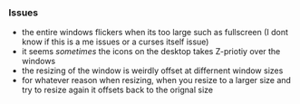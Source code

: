 ### Issues
- the entire windows flickers when its too large such as fullscreen (I dont know if this is a me issues or a curses itself issue)
- it seems *sometimes* the icons on the desktop takes Z-priotiy over the windows
- the resizing of the window is weirdly offset at differnent window sizes
- for whatever reason when resizing, when you resize to a larger size and try to resize again it offsets back to the orignal size